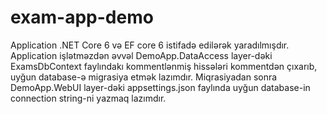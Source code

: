 # exam-app-demo
Application .NET Core 6 və EF core 6 istifadə edilərək yaradılmışdır.
Application işlətməzdən əvvəl DemoApp.DataAccess layer-dəki ExamsDbContext faylındakı kommentlənmiş hissələri kommentdən çıxarıb, uyğun database-ə migrasiya etmək lazımdır. Miqrasiyadan sonra DemoApp.WebUI layer-dəki appsettings.json faylında uyğun database-in connection string-ni yazmaq lazımdır.
